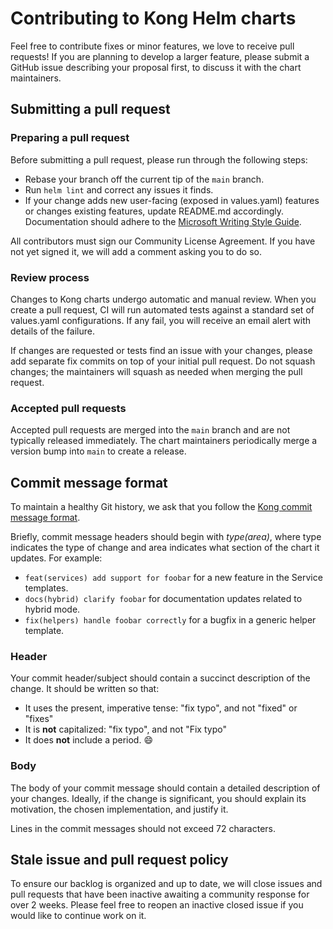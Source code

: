 # Contributing to Kong Helm charts

Feel free to contribute fixes or minor features, we love to receive pull
requests! If you are planning to develop a larger feature, please submit a
GitHub issue describing your proposal first, to discuss it with the chart
maintainers.

## Submitting a pull request

### Preparing a pull request

Before submitting a pull request, please run through the following steps:
- Rebase your branch off the current tip of the `main` branch.
- Run `helm lint` and correct any issues it finds.
- If your change adds new user-facing (exposed in values.yaml) features or
  changes existing features, update README.md accordingly. Documentation should
  adhere to the [Microsoft Writing Style Guide](https://docs.microsoft.com/en-us/style-guide/welcome/).

All contributors must sign our Community License Agreement. If you have not yet
signed it, we will add a comment asking you to do so.

### Review process

Changes to Kong charts undergo automatic and manual review. When you create a
pull request, CI will run automated tests against a standard set of values.yaml
configurations. If any fail, you will receive an email alert with details of
the failure.

If changes are requested or tests find an issue with your changes, please
add separate fix commits on top of your initial pull request. Do not squash
changes; the maintainers will squash as needed when merging the pull request.

### Accepted pull requests

Accepted pull requests are merged into the `main` branch and are not typically
released immediately. The chart maintainers periodically merge a version bump
into `main` to create a release.

## Commit message format

To maintain a healthy Git history, we ask that you follow the [Kong commit
message format](https://github.com/Kong/kong/blob/master/CONTRIBUTING.md#commit-message-format).

Briefly, commit message headers should begin with _type(area)_, where type
indicates the type of change and area indicates what section of the chart it
updates. For example:

- `feat(services) add support for foobar` for a new feature in the Service
  templates.
- `docs(hybrid) clarify foobar` for documentation updates related to hybrid
  mode.
- `fix(helpers) handle foobar correctly` for a bugfix in a generic helper
  template.

### Header

Your commit header/subject should contain a succinct description of the change.
It should be written so that:

- It uses the present, imperative tense: "fix typo", and not "fixed" or "fixes"
- It is **not** capitalized: "fix typo", and not "Fix typo"
- It does **not** include a period. :smile:

### Body

The body of your commit message should contain a detailed description of your
changes. Ideally, if the change is significant, you should explain its
motivation, the chosen implementation, and justify it.

Lines in the commit messages should not exceed 72 characters.

## Stale issue and pull request policy

To ensure our backlog is organized and up to date, we will close issues and
pull requests that have been inactive awaiting a community response for over 2
weeks. Please feel free to reopen an inactive closed issue if you would like to
continue work on it.


